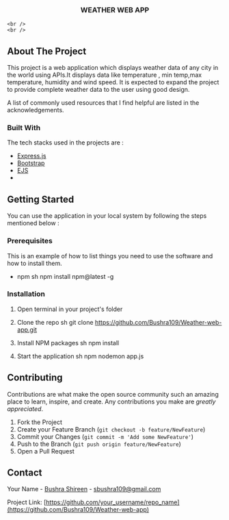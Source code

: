 <!-- PROJECT LOGO -->
<br />
<p align="center">

  <h3 align="center">WEATHER WEB APP</h3>

 
    <br />
    <br />
  
</p>




<!-- ABOUT THE PROJECT -->
## About The Project

This project is a web  application which displays weather data of any city in the world using APIs.It displays data like temperature , min temp,max temperature, humidity and wind speed. It is expected to expand the project to provide complete weather data to the user using good design.




A list of commonly used resources that I find helpful are listed in the acknowledgements.

### Built With

The tech stacks used in the projects are :
* [Express.js](https://expressjs.com)
* [Bootstrap](https://getbootstrap.com)
* [EJS](https://jquery.com)
* 



<!-- GETTING STARTED -->
## Getting Started

You can use the application in your local system by following the steps mentioned below :

### Prerequisites

This is an example of how to list things you need to use the software and how to install them.
* npm
  sh
  npm install npm@latest -g
  

### Installation

1. Open terminal in your project's folder
2. Clone the repo
   sh
   git clone https://github.com/Bushra109/Weather-web-app.git
   
3. Install NPM packages
   sh
   npm install
   
4. Start the application 
   sh
   npm nodemon app.js
   



<!-- CONTRIBUTING -->
## Contributing

Contributions are what make the open source community such an amazing place to learn, inspire, and create. Any contributions you make are *greatly appreciated*.

1. Fork the Project
2. Create your Feature Branch (`git checkout -b feature/NewFeature`)
3. Commit your Changes (`git commit -m 'Add some NewFeature'`)
4. Push to the Branch (`git push origin feature/NewFeature`)
5. Open a Pull Request



<!-- CONTACT -->
## Contact

Your Name - [Bushra Shireen](https://www.linkedin.com/in/bushra-shireen-636b381b9/) - sbushra109@gmail.com

Project Link: [https://github.com/your_username/repo_name](https://github.com/Bushra109/Weather-web-app)
